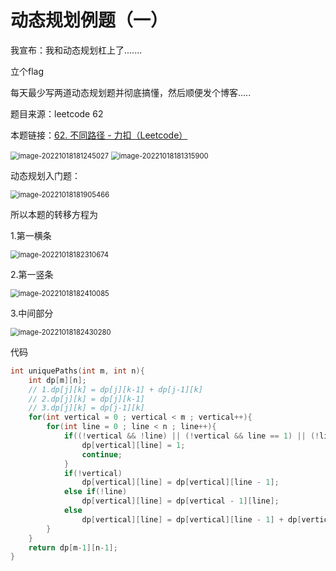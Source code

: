 # 动态规划例题（一）

我宣布：我和动态规划杠上了.......

立个flag

每天最少写两道动态规划题并彻底搞懂，然后顺便发个博客.....

题目来源：leetcode 62

本题链接：[62. 不同路径 - 力扣（Leetcode）](https://leetcode.cn/problems/unique-paths/)



<img src="C:\Users\阴铭洋\Desktop\image-20221018181245027.png" alt="image-20221018181245027" style="zoom:80%;" />

<img src="C:\Users\阴铭洋\Desktop\image-20221018181315900.png" alt="image-20221018181315900" style="zoom:80%;" />

动态规划入门题：

<img src="C:\Users\阴铭洋\Desktop\image-20221018181905466.png" alt="image-20221018181905466" style="zoom:80%;" />

所以本题的转移方程为

1.第一横条

<img src="C:\Users\阴铭洋\Desktop\image-20221018182310674.png" alt="image-20221018182310674" style="zoom:80%;" />

2.第一竖条

<img src="C:\Users\阴铭洋\Desktop\image-20221018182410085.png" alt="image-20221018182410085" style="zoom:80%;" />

3.中间部分

<img src="C:\Users\阴铭洋\Desktop\image-20221018182430280.png" alt="image-20221018182430280" style="zoom:80%;" />

代码

```c
int uniquePaths(int m, int n){
    int dp[m][n];
    // 1.dp[j][k] = dp[j][k-1] + dp[j-1][k]
    // 2.dp[j][k] = dp[j][k-1]
    // 3.dp[j][k] = dp[j-1][k]
    for(int vertical = 0 ; vertical < m ; vertical++){
        for(int line = 0 ; line < n ; line++){
            if((!vertical && !line) || (!vertical && line == 1) || (!line && vertical == 1)){
                dp[vertical][line] = 1;
                continue;
            }
            if(!vertical)
                dp[vertical][line] = dp[vertical][line - 1];
            else if(!line)
                dp[vertical][line] = dp[vertical - 1][line];
            else
                dp[vertical][line] = dp[vertical][line - 1] + dp[vertical - 1][line];
        }
    }
    return dp[m-1][n-1];
}
```

